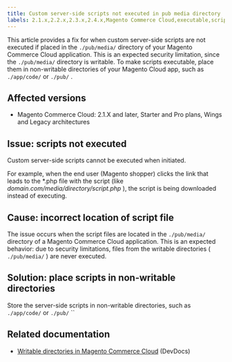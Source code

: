 ```yaml
---
title: Custom server-side scripts not executed in pub media directory
labels: 2.1.x,2.2.x,2.3.x,2.4.x,Magento Commerce Cloud,executable,scripts,troubleshooting
---
```


This article provides a fix for when custom server-side scripts are not executed if placed in the `./pub/media/` directory of your Magento Commerce Cloud application. This is an expected security limitation, since the `./pub/media/` directory is writable. To make scripts executable, place them in non-writable directories of your Magento Cloud app, such as `./app/code/` or `./pub/` .

## Affected versions

* Magento Commerce Cloud: 2.1.X and later, Starter and Pro plans, Wings and Legacy architectures

## Issue: scripts not executed

Custom server-side scripts cannot be executed when initiated.

For example, when the end user (Magento shopper) clicks the link that leads to the \*.php file with the script (like *domain.com/media/directory/script.php* ), the script is being downloaded instead of executing.

## Cause: incorrect location of script file

The issue occurs when the script files are located in the `./pub/media/` directory of a Magento Commerce Cloud application. This is an expected behavior: due to security limitations, files from the writable directories ( `./pub/media/` ) are never executed.

## Solution: place scripts in non-writable directories

Store the server-side scripts in non-writable directories, such as `./app/code/` or `./pub/`  `` 

## Related documentation

* [Writable directories in Magento Commerce Cloud](https://devdocs.magento.com/guides/v2.3/cloud/project/project-start.html#write-dir) (DevDocs)

